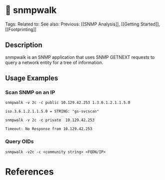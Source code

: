 # 💢 snmpwalk

Tags:
Related to:
See also:
Previous: [[SNMP Analysis]], [[Getting Started]], [[Footprinting]]

## Description

snmpwalk is an SNMP application that uses SNMP GETNEXT requests to query a network entity for a tree of information.

## Usage Examples

### Scan SNMP on an IP

	snmpwalk -v 2c -c public 10.129.42.253 1.3.6.1.2.1.1.5.0	

```shell-session
iso.3.6.1.2.1.1.5.0 = STRING: "gs-svcscan"
```

	snmpwalk -v 2c -c private  10.129.42.253 

```shell-session
Timeout: No Response from 10.129.42.253
```

### Query OIDs

	snmpwalk -v2c -c <community string> <FQDN/IP>

# References